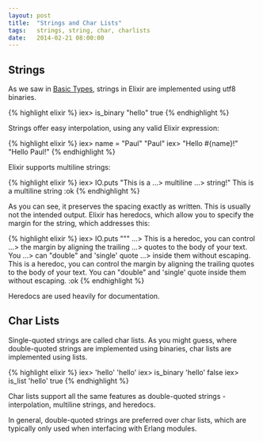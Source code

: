 ```yaml
---
layout: post
title:  "Strings and Char Lists"
tags:   strings, string, char, charlists
date:   2014-02-21 08:00:00
---
```


## Strings

As we saw in [Basic Types](/basic-types), strings in Elixir are implemented using utf8 binaries.

{% highlight elixir %}
iex> is_binary "hello"
true
{% endhighlight %}

Strings offer easy interpolation, using any valid Elixir expression:

{% highlight elixir %}
iex> name = "Paul"
"Paul"
iex> "Hello #{name}!"
"Hello Paul!"
{% endhighlight %}

Elixir supports multiline strings:

{% highlight elixir %}
iex> IO.puts "This is a
...>     multiline
...>     string!"
This is a
    multiline
    string
:ok
{% endhighlight %}

As you can see, it preserves the spacing exactly as written. This is usually not the intended output. Elixir
has heredocs, which allow you to specify the margin for the string, which addresses this:

{% highlight elixir %}
iex> IO.puts """
...>     This is a heredoc, you can control
...>     the margin by aligning the trailing
...>     quotes to the body of your text. You
...>     can "double" and 'single' quote
...>     inside them without escaping.
This is a heredoc, you can control
the margin by aligning the trailing
quotes to the body of your text.
You can "double" and 'single' quote
inside them without escaping.
:ok
{% endhighlight %}

Heredocs are used heavily for documentation.

## Char Lists

Single-quoted strings are called char lists. As you might guess, where double-quoted strings are implemented 
using binaries, char lists are implemented using lists.

{% highlight elixir %}
iex> 'hello'
'hello'
iex> is_binary 'hello'
false
iex> is_list 'hello'
true
{% endhighlight %}

Char lists support all the same features as double-quoted strings - interpolation, multiline strings, and heredocs.

In general, double-quoted strings are preferred over char lists, which are typically only used when interfacing
with Erlang modules.
